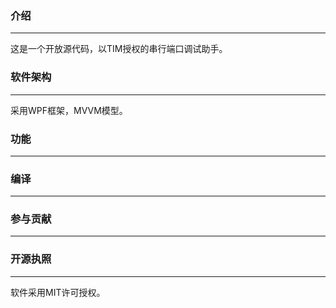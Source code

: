### 介绍
---------------------
这是一个开放源代码，以TIM授权的串行端口调试助手。

### 软件架构
---------------------
采用WPF框架，MVVM模型。

### 功能
---------------------

### 编译
--------------------

### 参与贡献
--------------------

### 开源执照
---------------------
软件采用MIT许可授权。
